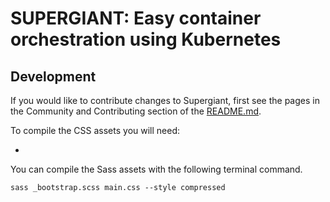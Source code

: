 SUPERGIANT: Easy container orchestration using Kubernetes
=========================================================

## Development

If you would like to contribute changes to Supergiant, first see the pages in the Community and Contributing section of the [README.md](https://github.com/supergiant/supergiant/blob/master/README.md#community-and-contributing).

To compile the CSS assets you will need:

  - [Sass]: http://sass-lang.com/

You can compile the Sass assets with the following terminal command.

```shell
sass _bootstrap.scss main.css --style compressed
```
